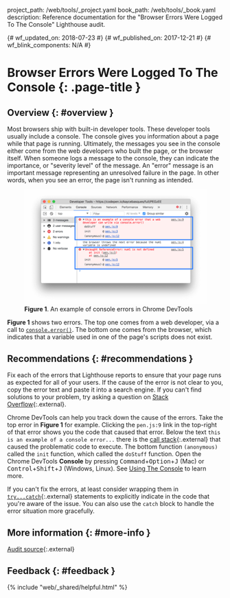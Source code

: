 project_path: /web/tools/_project.yaml book_path: /web/tools/_book.yaml description: Reference documentation for the "Browser Errors Were Logged To The Console" Lighthouse audit.

{# wf_updated_on: 2018-07-23 #} {# wf_published_on: 2017-12-21 #} {# wf_blink_components: N/A #}

# Browser Errors Were Logged To The Console {: .page-title }

## Overview {: #overview }

Most browsers ship with built-in developer tools. These developer tools usually include a console. The console gives you information about a page while that page is running. Ultimately, the messages you see in the console either come from the web developers who built the page, or the browser itself. When someone logs a message to the console, they can indicate the importance, or "severity level" of the message. An "error" message is an important message representing an unresolved failure in the page. In other words, when you see an error, the page isn't running as intended.

<figure>
  <img src="images/errors.png" alt="An example of console errors in Chrome DevTools."/>
  <figcaption><b>Figure 1</b>. An example of console errors in Chrome DevTools</figcaption>
</figure>

**Figure 1** shows two errors. The top one comes from a web developer, via a call to [`console.error()`](/web/tools/chrome-devtools/console/console-reference#error). The bottom one comes from the browser, which indicates that a variable used in one of the page's scripts does not exist.

## Recommendations {: #recommendations }

Fix each of the errors that Lighthouse reports to ensure that your page runs as expected for all of your users. If the cause of the error is not clear to you, copy the error text and paste it into a search engine. If you can't find solutions to your problem, try asking a question on [Stack Overflow](https://stackoverflow.com){:.external}.

Chrome DevTools can help you track down the cause of the errors. Take the top error in **Figure 1** for example. Clicking the `pen.js:9` link in the top-right of that error shows you the code that caused that error. Below the text `this is an example of a console
error...` there is the [call stack](https://en.wikipedia.org/wiki/Call_stack){:.external} that caused the problematic code to execute. The bottom function `(anonymous)` called the `init` function, which called the `doStuff` function. Open the Chrome DevTools **Console** by pressing
<kbd>Command</kbd>+<kbd>Option</kbd>+<kbd>J</kbd> (Mac) or
<kbd>Control</kbd>+<kbd>Shift</kbd>+<kbd>J</kbd> (Windows, Linux). See [Using The Console](/web/tools/chrome-devtools/console/) to learn more.

If you can't fix the errors, at least consider wrapping them in [`try...catch`](https://developer.mozilla.org/en-US/docs/Web/JavaScript/Reference/Statements/try...catch){:.external} statements to explicitly indicate in the code that you're aware of the issue. You can also use the `catch` block to handle the error situation more gracefully.

## More information {: #more-info }

[Audit source](https://github.com/GoogleChrome/lighthouse/blob/master/lighthouse-core/audits/errors-in-console.js){:.external}

## Feedback {: #feedback }

{% include "web/_shared/helpful.html" %}